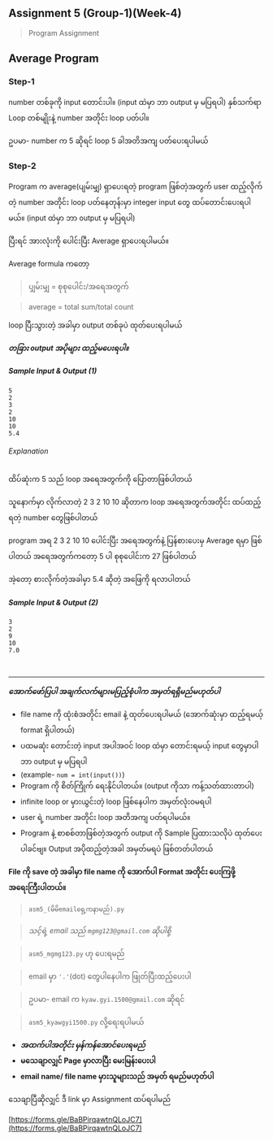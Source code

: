 ## Assignment 5 (Group-1)(Week-4)

> Program Assignment

## Average Program

### Step-1

number တစ်ခုကို input တောင်းပါ။ (input ထဲမှာ ဘာ output မှ မပြရပါ)
နှစ်သက်ရာ Loop တစ်မျိုးနဲ့ number အတိုင်း loop ပတ်ပါ။

ဥပမာ- number က 5 ဆိုရင် loop 5 ခါအတိအကျ ပတ်ပေးရပါမယ်

### Step-2

Program က average(ပျမ်းမျှ) ရှာပေးရတဲ့ program ဖြစ်တဲ့အတွက် user ထည့်လိုက်တဲ့ number အတိုင်း loop ပတ်နေတုန်းမှာ integer input တွေ ထပ်တောင်းပေးရပါမယ်။ (input ထဲမှာ ဘာ output မှ မပြရပါ)

ပြီးရင် အားလုံးကို ပေါင်းပြီး Average ရှာပေးရပါမယ်။

Average formula ကတော့

> ပျှမ်းမျှ = စုစုပေါင်း/အရေအတွက်

> average = total sum/total count

loop ပြီးသွားတဲ့ အခါမှာ output တစ်ခုပဲ ထုတ်ပေးရပါမယ်

***တခြား output အပိုများ ထည့်မပေးရပါ။***

##### Sample Input & Output (1)
```
5
2
3
2
10
10
5.4
```

###### Explanation
ထိပ်ဆုံးက 5 သည် loop အရေအတွက်ကို ပြောတာဖြစ်ပါတယ်

သူနောက်မှာ လိုက်လာတဲ့ 2 3 2 10 10 ဆိုတာက loop အရေအတွက်အတိုင်း ထပ်ထည့်ရတဲ့ number တွေဖြစ်ပါတယ်

program အရ 2 3 2 10 10 ပေါင်းပြီး အရေအတွက်နဲ့ ပြန်စားပေးမှ Average ရမှာ ဖြစ်ပါတယ် အရေအတွက်ကတော့ 5 ပါ စုစုပေါင်းက 27 ဖြစ်ပါတယ်

အဲ့တော့ စားလိုက်တဲ့အခါမှာ 5.4 ဆိုတဲ့ အဖြေကို ရလာပါတယ်

##### Sample Input & Output (2)
```
3
2
9
10
7.0
```
<br>
<hr>

***အောက်ဖော်ပြပါ အချက်လက်များမပြည့်စုံပါက အမှတ်ရရှိမည်မဟုတ်ပါ***

* file name ကို ထုံးစံအတိုင်း email နဲ့ ထုတ်ပေးရပါမယ် (အောက်ဆုံးမှာ ထည့်ရမယ့် format ရှိပါတယ်)
* ပထမဆုံး တောင်းတဲ့ input အပါအဝင် loop ထဲမှာ တောင်းရမယ့် input တွေမှာပါ ဘာ output မှ မပြရပါ
* (example- ```num = int(input())```)
* Program ကို စိတ်ကြိုက် ရေးနိုင်ပါတယ်။ (output ကိုသာ ကန့်သတ်ထားတာပါ)
* infinite loop or မှားယွင်းတဲ့ loop ဖြစ်နေပါက အမှတ်လုံးဝမရပါ
* user ရဲ့ number အတိုင်း loop အတိအကျ ပတ်ရပါမယ်။
* Program နဲ့ စာစစ်တာဖြစ်တဲ့အတွက် output ကို Sample ပြထားသလိုပဲ ထုတ်ပေးပါခင်ဗျ။ Output အပိုထည့်တဲ့အခါ အမှတ်မရပဲ ဖြစ်တတ်ပါတယ်

**File ကို save တဲ့ အခါမှာ file name ကို အောက်ပါ Format အတိုင်း ပေးကြဖို့ အရေးကြီးပါတယ်။**

> ```asm5_(မိမိemailရှေ့ကနာမည်).py```

> *သင့်ရဲ့ email သည် ```mgmg123@gmail.com``` ဆိုပါစို့*

> ```asm5_mgmg123.py``` ဟု ပေးရမည်

> email မှာ ```'.'```(dot) တွေပါနေပါက ဖြုတ်ပြီးထည့်ပေးပါ

> ဥပမာ- email က ```kyaw.gyi.1500@gmail.com``` ဆိုရင်

> ```asm5_kyawgyi1500.py``` လို့ရေးရပါမယ်


* ***အထက်ပါအတိုင်း မှန်ကန်အောင်ပေးရမည်***
* **မသေချာလျှင် Page မှာလာပြီး မေးမြန်းပေးပါ**
* **email name/ file name မှားသူများသည် အမှတ် ရမည်မဟုတ်ပါ**

သေချာပြီဆိုလျှင် ဒီ link မှာ Assignment ထပ်ရပါမည်

[https://forms.gle/BaBPirqawtnQLoJC7](https://forms.gle/BaBPirqawtnQLoJC7)